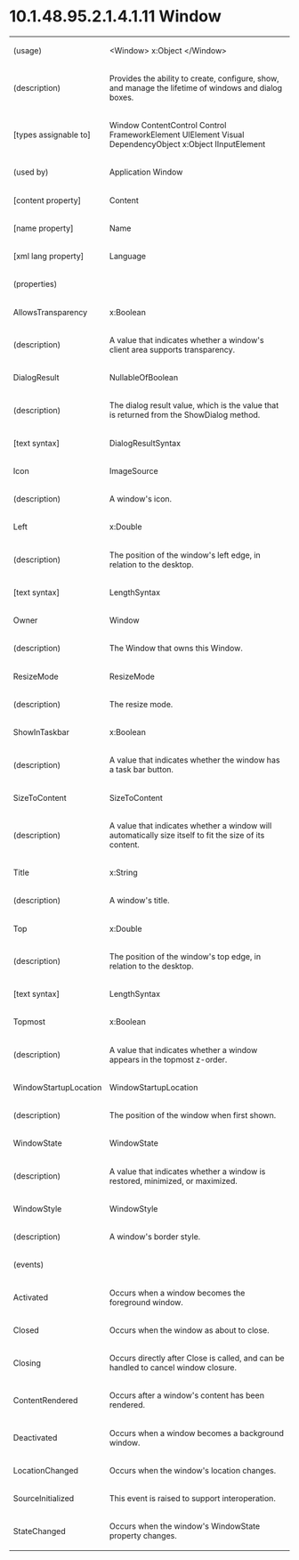 <html dir="LTR" xmlns:mshelp="http://msdn.microsoft.com/mshelp" xmlns:ddue="http://ddue.schemas.microsoft.com/authoring/2003/5" xmlns:xlink="http://www.w3.org/1999/xlink" xmlns:tool="http://www.microsoft.com/tooltip"><body><input type="hidden" id="userDataCache" class="userDataStyle"><input type="hidden" id="hiddenScrollOffset"><img id="dropDownImage" style="display:none; height:0; width:0;" src="../local/drpdown.gif"><img id="dropDownHoverImage" style="display:none; height:0; width:0;" src="../local/drpdown_orange.gif"><img id="collapseImage" style="display:none; height:0; width:0;" src="../local/collapse.gif"><img id="expandImage" style="display:none; height:0; width:0;" src="../local/exp.gif"><img id="collapseAllImage" style="display:none; height:0; width:0;" src="../local/collall.gif"><img id="expandAllImage" style="display:none; height:0; width:0;" src="../local/expall.gif"><img id="copyImage" style="display:none; height:0; width:0;" src="../local/copycode.gif"><img id="copyHoverImage" style="display:none; height:0; width:0;" src="../local/copycodeHighlight.gif"><div id="header"><h1 class="heading">10.1.48.95.2.1.4.1.11 Window</h1></div><div id="mainSection"><div id="mainBody"><div id="allHistory" class="saveHistory" onsave="saveAll()" onload="loadAll()"></div>
			<div id="sectionSection0" class="section" name="collapseableSection"><content xmlns="http://ddue.schemas.microsoft.com/authoring/2003/5" xmlns:wsd="http://wsdev.schemas.microsoft.com/authoring/2008/2" xmlns:msxsl="urn:schemas-microsoft-com:xslt" xmlns:script="urn:script" xmlns:build="urn:build">
				</content></div><div id="sectionSection1" class="section" name="collapseableSection"><content xmlns="http://ddue.schemas.microsoft.com/authoring/2003/5" xmlns:wsd="http://wsdev.schemas.microsoft.com/authoring/2008/2" xmlns:msxsl="urn:schemas-microsoft-com:xslt" xmlns:script="urn:script" xmlns:build="urn:build">
					<p xmlns=""><b></b></p><table class="ProtocolAuthoredTable" xmlns=""><tr>
								<td>
									<p>(usage)</p>
								</td>
								<td>
									<p>&lt;Window&gt; x:Object &lt;/Window&gt;</p>
								</td>
							</tr><tr>
							<td>
								<p>(description)</p>
							</td>
							<td>
								<p>Provides the ability to create, configure, show, and manage the lifetime of windows and dialog boxes.</p>
							</td>
						</tr><tr>
							<td>
								<p>[types assignable to]</p>
							</td>
							<td>
								<p>Window ContentControl Control FrameworkElement UIElement Visual DependencyObject x:Object IInputElement</p>
							</td>
						</tr><tr>
							<td>
								<p>(used by)</p>
							</td>
							<td>
								<p>Application Window</p>
							</td>
						</tr><tr>
							<td>
								<p>[content property]</p>
							</td>
							<td>
								<p>Content</p>
							</td>
						</tr><tr>
							<td>
								<p>[name property]</p>
							</td>
							<td>
								<p>Name</p>
							</td>
						</tr><tr>
							<td>
								<p>[xml lang property]</p>
							</td>
							<td>
								<p>Language</p>
							</td>
						</tr><tr>
							<td>
								<p>(properties)</p>
							</td>
							<td>
							</td>
						</tr><tr>
							<td>
								<p>AllowsTransparency</p>
							</td>
							<td>
								<p>x:Boolean</p>
							</td>
						</tr><tr>
							<td>
								<p>(description)</p>
							</td>
							<td>
								<p>A value that indicates whether a window's client area supports transparency.</p>
							</td>
						</tr><tr>
							<td>
								<p>DialogResult</p>
							</td>
							<td>
								<p>NullableOfBoolean</p>
							</td>
						</tr><tr>
							<td>
								<p>(description)</p>
							</td>
							<td>
								<p>The dialog result value, which is the value that is returned from the ShowDialog method.</p>
							</td>
						</tr><tr>
							<td>
								<p>[text syntax]</p>
							</td>
							<td>
								<p>DialogResultSyntax</p>
							</td>
						</tr><tr>
							<td>
								<p>Icon</p>
							</td>
							<td>
								<p>ImageSource</p>
							</td>
						</tr><tr>
							<td>
								<p>(description)</p>
							</td>
							<td>
								<p>A window's icon.</p>
							</td>
						</tr><tr>
							<td>
								<p>Left</p>
							</td>
							<td>
								<p>x:Double</p>
							</td>
						</tr><tr>
							<td>
								<p>(description)</p>
							</td>
							<td>
								<p>The position of the window's left edge, in relation to the desktop.</p>
							</td>
						</tr><tr>
							<td>
								<p>[text syntax]</p>
							</td>
							<td>
								<p>LengthSyntax</p>
							</td>
						</tr><tr>
							<td>
								<p>Owner</p>
							</td>
							<td>
								<p>Window</p>
							</td>
						</tr><tr>
							<td>
								<p>(description)</p>
							</td>
							<td>
								<p>The Window that owns this Window.</p>
							</td>
						</tr><tr>
							<td>
								<p>ResizeMode</p>
							</td>
							<td>
								<p>ResizeMode</p>
							</td>
						</tr><tr>
							<td>
								<p>(description)</p>
							</td>
							<td>
								<p>The resize mode.</p>
							</td>
						</tr><tr>
							<td>
								<p>ShowInTaskbar</p>
							</td>
							<td>
								<p>x:Boolean</p>
							</td>
						</tr><tr>
							<td>
								<p>(description)</p>
							</td>
							<td>
								<p>A value that indicates whether the window has a task bar button.</p>
							</td>
						</tr><tr>
							<td>
								<p>SizeToContent</p>
							</td>
							<td>
								<p>SizeToContent</p>
							</td>
						</tr><tr>
							<td>
								<p>(description)</p>
							</td>
							<td>
								<p>A value that indicates whether a window will automatically size itself to fit the size of its content.</p>
							</td>
						</tr><tr>
							<td>
								<p>Title</p>
							</td>
							<td>
								<p>x:String</p>
							</td>
						</tr><tr>
							<td>
								<p>(description)</p>
							</td>
							<td>
								<p>A window's title.</p>
							</td>
						</tr><tr>
							<td>
								<p>Top</p>
							</td>
							<td>
								<p>x:Double</p>
							</td>
						</tr><tr>
							<td>
								<p>(description)</p>
							</td>
							<td>
								<p>The position of the window's top edge, in relation to the desktop.</p>
							</td>
						</tr><tr>
							<td>
								<p>[text syntax]</p>
							</td>
							<td>
								<p>LengthSyntax</p>
							</td>
						</tr><tr>
							<td>
								<p>Topmost</p>
							</td>
							<td>
								<p>x:Boolean</p>
							</td>
						</tr><tr>
							<td>
								<p>(description)</p>
							</td>
							<td>
								<p>A value that indicates whether a window appears in the topmost z-order.</p>
							</td>
						</tr><tr>
							<td>
								<p>WindowStartupLocation</p>
							</td>
							<td>
								<p>WindowStartupLocation</p>
							</td>
						</tr><tr>
							<td>
								<p>(description)</p>
							</td>
							<td>
								<p>The position of the window when first shown.</p>
							</td>
						</tr><tr>
							<td>
								<p>WindowState</p>
							</td>
							<td>
								<p>WindowState</p>
							</td>
						</tr><tr>
							<td>
								<p>(description)</p>
							</td>
							<td>
								<p>A value that indicates whether a window is restored, minimized, or maximized.</p>
							</td>
						</tr><tr>
							<td>
								<p>WindowStyle</p>
							</td>
							<td>
								<p>WindowStyle</p>
							</td>
						</tr><tr>
							<td>
								<p>(description)</p>
							</td>
							<td>
								<p>A window's border style.</p>
							</td>
						</tr><tr>
							<td>
								<p>(events)</p>
							</td>
							<td>
							</td>
						</tr><tr>
							<td>
								<p>Activated</p>
							</td>
							<td>
								<p>Occurs when a window becomes the foreground window.</p>
							</td>
						</tr><tr>
							<td>
								<p>Closed</p>
							</td>
							<td>
								<p>Occurs when the window as about to close.</p>
							</td>
						</tr><tr>
							<td>
								<p>Closing</p>
							</td>
							<td>
								<p>Occurs directly after Close is called, and can be handled to cancel window closure.</p>
							</td>
						</tr><tr>
							<td>
								<p>ContentRendered</p>
							</td>
							<td>
								<p>Occurs after a window's content has been rendered.</p>
							</td>
						</tr><tr>
							<td>
								<p>Deactivated</p>
							</td>
							<td>
								<p>Occurs when a window becomes a background window.</p>
							</td>
						</tr><tr>
							<td>
								<p>LocationChanged</p>
							</td>
							<td>
								<p>Occurs when the window's location changes.</p>
							</td>
						</tr><tr>
							<td>
								<p>SourceInitialized</p>
							</td>
							<td>
								<p>This event is raised to support interoperation.</p>
							</td>
						</tr><tr>
							<td>
								<p>StateChanged</p>
							</td>
							<td>
								<p>Occurs when the window's WindowState property changes.</p>
							</td>
						</tr></table>
				</content></div><!--[if gte IE 5]>
			<tool:tip element="languageFilterToolTip" avoidmouse="false"/>
		<![endif]--></div><a name="feedback"></a><span></span></div></body></html>